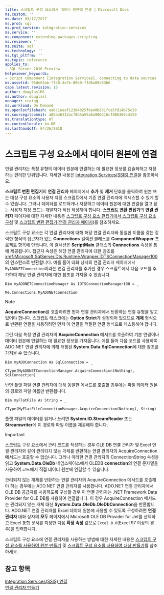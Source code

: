```yaml
---
title: 스크립트 구성 요소에서 데이터 원본에 연결 | Microsoft Docs
ms.custom: ''
ms.date: 03/17/2017
ms.prod: sql
ms.prod_service: integration-services
ms.service: ''
ms.component: extending-packages-scripting
ms.reviewer: ''
ms.suite: sql
ms.technology: ''
ms.tgt_pltfrm: ''
ms.topic: reference
applies_to:
- SQL Server 2016 Preview
helpviewer_keywords:
- Script component [Integration Services], connecting to data sources
ms.assetid: 96de63ab-ff48-4e7e-89e0-ffd6a89c63b6
caps.latest.revision: 15
author: douglaslMS
ms.author: douglasl
manager: craigg
ms.workload: On Demand
ms.openlocfilehash: eabc1eaaf12394025f6e40b331fce5fd14b75c30
ms.sourcegitcommit: a85a46312acf8b5a59a8a900310cf088369c4150
ms.translationtype: HT
ms.contentlocale: ko-KR
ms.lasthandoff: 04/26/2018
---
```

# <a name="connecting-to-data-sources-in-the-script-component"></a>스크립트 구성 요소에서 데이터 원본에 연결
  연결 관리자는 특정 유형의 데이터 원본에 연결하는 데 필요한 정보를 캡슐화하고 저장하는 편리한 단위입니다. 자세한 내용은 [Integration Services&#40;SSIS&#41; 연결](../../../integration-services/connection-manager/integration-services-ssis-connections.md)을 참조하세요.  
  
 **스크립트 변환 편집기**의 **연결 관리자** 페이지에서 **추가** 및 **제거** 단추를 클릭하여 원본 또는 대상 구성 요소의 사용자 지정 스크립트에서 기존 연결 관리자에 액세스할 수 있게 할 수 있습니다. 그러나 데이터를 로드하거나 저장하고 데이터 원본에 대한 연결을 열고 닫는 사용자 지정 코드는 개발자가 직접 작성해야 합니다. **스크립트 변환 편집기**의 **연결 관리자** 페이지에 대한 자세한 내용은 [스크립트 구성 요소 편집기에서 스크립트 구성 요소 구성](../../../integration-services/extending-packages-scripting/data-flow-script-component/configuring-the-script-component-in-the-script-component-editor.md) 및 [스크립트 변환 편집기&#40;연결 관리자 페이지&#41;](../../../integration-services/data-flow/transformations/script-transformation-editor-connection-managers-page.md)를 참조하세요.  
  
 스크립트 구성 요소는 각 연결 관리자에 대해 해당 연결 관리자와 동일한 이름을 갖는 강력한 형식의 접근자가 있는 **Connections** 컬렉션 클래스를 **ComponentWrapper** 프로젝트 항목에 만듭니다. 이 컬렉션은 **ScriptMain** 클래스의 **Connections** 속성을 통해 제공됩니다. 접근자 속성은 해당 연결 관리자에 대한 참조를 <xref:Microsoft.SqlServer.Dts.Runtime.Wrapper.IDTSConnectionManager100>의 인스턴스로 반환합니다. 예를 들어 대화 상자의 연결 관리자 페이지에서 `MyADONETConnection`이라는 연결 관리자를 추가한 경우 스크립트에서 다음 코드를 추가하여 해당 연결 관리자에 대한 참조를 가져올 수 있습니다.  
  
 `Dim myADONETConnectionManager As IDTSConnectionManager100 = _`  
  
 `Me.Connections.MyADONETConnection`  
  
> [!NOTE]  
>  **AcquireConnection**을 호출하려면 먼저 연결 관리자에서 반환하는 연결 유형을 알고 있어야 합니다. 스크립트 태스크에는 **Option Strict**가 설정되어 있으므로 **개체** 형식으로 반환된 연결을 사용하려면 먼저 이 연결을 적절한 연결 형식으로 캐스팅해야 합니다.  
  
 그런 다음 특정 연결 관리자의 **AcquireConnection** 메서드를 호출하여 기본 연결이나 데이터 원본에 연결하는 데 필요한 정보를 가져옵니다. 예를 들어 다음 코드를 사용하여 ADO.NET 연결 관리자에 의해 래핑된 **System.Data.SqlConnection**에 대한 참조를 가져올 수 있습니다.  
  
 `Dim myADOConnection As SqlConnection = _`  
  
 `CType(MyADONETConnectionManager.AcquireConnection(Nothing), SqlConnection)`  
  
 반면 플랫 파일 연결 관리자에 대해 동일한 메서드를 호출할 경우에는 파일 데이터 원본의 경로와 파일 이름만 반환됩니다.  
  
 `Dim myFlatFile As String = _`  
  
 `CType(MyFlatFileConnectionManager.AcquireConnection(Nothing), String)`  
  
 플랫 파일의 데이터를 읽거나 쓰려면 **System.IO.StreamReader** 또는 **Streamwriter**에 이 경로와 파일 이름을 제공해야 합니다.  
  
> [!IMPORTANT]  
>  스크립트 구성 요소에서 관리 코드를 작성하는 경우 OLE DB 연결 관리자 및 Excel 연결 관리자와 같이 관리되지 않는 개체를 반환하는 연결 관리자의 AcquireConnection 메서드는 호출할 수 없습니다. 그러나 이러한 연결 관리자의 ConnectionString 속성을 읽고 **System.Data.OleDb** 네임스페이스에서 OLEDB **connection**의 연결 문자열을 사용하여 코드에서 직접 데이터 원본에 연결할 수 있습니다.  
>   
>  관리되지 않는 개체를 반환하는 연결 관리자의 AcquireConnection 메서드를 호출해야 하는 경우에는 ADO.NET 연결 관리자를 사용합니다. ADO.NET 연결 관리자에서 OLE DB 공급자를 사용하도록 구성할 경우 이 연결 관리자는 .NET Framework Data Provider for OLE DB를 사용하여 연결합니다. 이 경우 AcquireConnection 메서드는 관리되지 않는 개체 대신 **System.Data.OleDb.OleDbConnection**을 반환합니다. ADO.NET 연결 관리자를 Excel 데이터 원본에 사용할 수 있도록 구성하려면 **연결 관리자** 대화 상자의 **모두** 페이지에서 Microsoft OLE DB Provider for Jet를 선택하고 Excel 통합 문서를 지정한 다음 **확장 속성** 값으로 `Excel 8.0`(Excel 97 이상의 경우)을 입력합니다.  
  
 스크립트 구성 요소에 연결 관리자를 사용하는 방법에 대한 자세한 내용은 [스크립트 구성 요소를 사용하여 원본 만들기](../../../integration-services/extending-packages-scripting-data-flow-script-component-types/creating-a-source-with-the-script-component.md) 및 [스크립트 구성 요소를 사용하여 대상 만들기](../../../integration-services/extending-packages-scripting-data-flow-script-component-types/creating-a-destination-with-the-script-component.md)를 참조하세요.  
  
## <a name="see-also"></a>참고 항목  
 [Integration Services&#40;SSIS&#41; 연결](../../../integration-services/connection-manager/integration-services-ssis-connections.md)   
 [연결 관리자 만들기](http://msdn.microsoft.com/library/6ca317b8-0061-4d9d-b830-ee8c21268345)  
  
  
